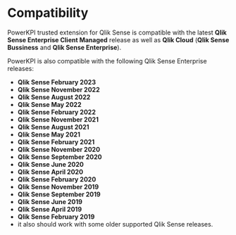 # Compatibility

PowerKPI trusted extension for Qlik Sense is compatible with the latest **Qlik Sense Enterprise Client Managed**  release  as well as **Qlik Cloud** (**Qlik Sense Bussiness** and **Qlik Sense Enterprise**).

PowerKPI is also compatible with the following Qlik Sense Enterprise releases:&#x20;

* **Qlik Sense February 2023**
* **Qlik Sense November 2022**
* **Qlik Sense August 2022**
* **Qlik Sense May 2022**
* **Qlik Sense February 2022**
* **Qlik Sense November 2021**
* **Qlik Sense August 2021**
* **Qlik Sense May 2021**
* **Qlik Sense February 2021**
* **Qlik Sense November 2020**
* **Qlik Sense September 2020**
* **Qlik Sense June 2020**&#x20;
* **Qlik Sense April 2020**
* **Qlik Sense February 2020** &#x20;
* **Qlik Sense November 2019**
* **Qlik Sense September 2019**
* **Qlik Sense June 2019**
* **Qlik Sense April 2019**
* **Qlik Sense February 2019**
* it also should work with some older supported Qlik Sense releases.&#x20;
